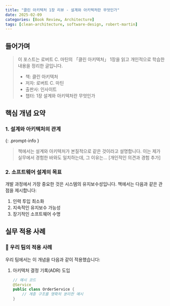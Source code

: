 ```yaml
---
title: "클린 아키텍처 1장 리뷰 - 설계와 아키텍처란 무엇인가"
date: 2025-02-09
categories: [Book Review, Architecture]
tags: [clean-architecture, software-design, robert-martin]
---
```


## 들어가며
> 이 포스트는 로버트 C. 마틴의 「클린 아키텍처」 1장을 읽고 개인적으로 학습한 내용을 정리한 글입니다.
> - 책: 클린 아키텍처
> - 저자: 로버트 C. 마틴
> - 출판사: 인사이트
> - 챕터: 1장 설계와 아키텍처란 무엇인가

## 핵심 개념 요약

### 1. 설계와 아키텍처의 관계
{: .prompt-info }
> 책에서는 설계와 아키텍처가 본질적으로 같은 것이라고 설명합니다. 이는 제가 실무에서 경험한 바와도 일치하는데, 그 이유는...
[개인적인 의견과 경험 추가]

### 2. 소프트웨어 설계의 목표
개발 과정에서 가장 중요한 것은 시스템의 유지보수성입니다. 책에서는 다음과 같은 관점을 제시합니다:

1. 인력 투입 최소화
2. 지속적인 유지보수 가능성
3. 장기적인 소프트웨어 수명

## 실무 적용 사례

### 🚀 우리 팀의 적용 사례
우리 팀에서는 이 개념을 다음과 같이 적용했습니다:

1. 아키텍처 결정 기록(ADR) 도입
   ```java
   // 예시 코드
   @Service
   public class OrderService {
       // 계층 구조를 명확히 분리한 예시
   }